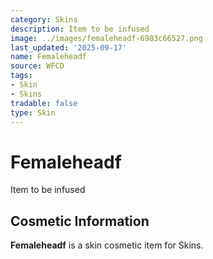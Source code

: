 ```yaml
---
category: Skins
description: Item to be infused
image: ../images/femaleheadf-6903c66527.png
last_updated: '2025-09-17'
name: Femaleheadf
source: WFCD
tags:
- Skin
- Skins
tradable: false
type: Skin
---
```


# Femaleheadf

Item to be infused

## Cosmetic Information

**Femaleheadf** is a skin cosmetic item for Skins.

